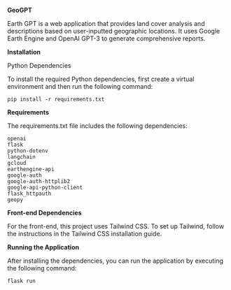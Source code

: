 
**GeoGPT**

  

Earth GPT is a web application that provides land cover analysis and descriptions based on user-inputted geographic locations. It uses Google Earth Engine and OpenAI GPT-3 to generate comprehensive reports.

  

**Installation**

Python Dependencies

To install the required Python dependencies, first create a virtual environment and then run the following command:

  


    pip install -r requirements.txt

**Requirements**

The requirements.txt file includes the following dependencies:



    openai
    flask
    python-dotenv
    langchain
    gcloud
    earthengine-api
    google-auth
    google-auth-httplib2
    google-api-python-client
    flask_httpauth
    geopy

**Front-end Dependencies**

For the front-end, this project uses Tailwind CSS. To set up Tailwind, follow the instructions in the Tailwind CSS installation guide.

  

**Running the Application**

After installing the dependencies, you can run the application by executing the following command:



    flask run
